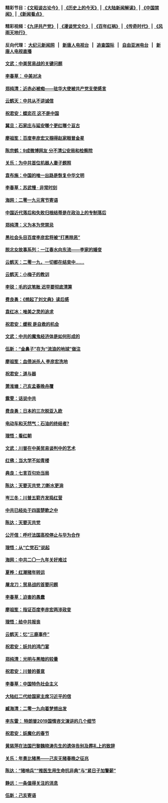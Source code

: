 #### 精彩节目：[《文昭谈古论今》](http://155.138.205.71/wenzhao) | [《历史上的今天》](http://155.138.205.71/today-in-history) | [《大陆新闻解读》](http://155.138.205.71/ntdtv-comedy) | [《中国禁闻》](http://155.138.205.71/ntdtv-news) | [《新闻看点》](http://155.138.205.71/news-insight) 

 #### 精彩视频：[《九评共产党》](http://155.138.205.71:10000/videos/jiuping) | [《漫谈党文化》](http://155.138.205.71:10000/videos/mtdwh) | [《百年红祸》](http://155.138.205.71:10000/videos/bnhh) | [《传奇时代》](http://155.138.205.71:10000/videos/legend) | [《风雨天地行》](http://155.138.205.71:10000/videos/fytdx) 

 #### 反向代理： [大纪元新闻网](http://155.138.205.71:10080/) &nbsp;&nbsp;|&nbsp;&nbsp; [新唐人电视台](http://155.138.205.71:8000/) &nbsp;&nbsp;|&nbsp;&nbsp; [追查国际](http://155.138.205.71:10010/) &nbsp;&nbsp;|&nbsp;&nbsp; [自由亚洲电台](http://155.138.205.71:9800/) &nbsp;&nbsp;|&nbsp;&nbsp; [新唐人电视直播](http://155.138.205.71/) 

#### [文武：中美贸易战的关键问题](../pages/nsc993/n11065557.md?t=02232137) 

#### [李春草： 中美对决](../pages/nsc993/n11065537.md?t=02232137) 

#### [郑纯清：近赤必被痴——驻华大使被共产党支使感言](../pages/nsc993/n11065483.md?t=02232137) 

#### [云鹤天：中共从不讲诚信](../pages/nsc993/n11063425.md?t=02232137) 

#### [祝君安：蝶恋花  这不是中国](../pages/nsc993/n11063384.md?t=02232137) 

#### [冀旦：石家庄与延安哪个更红哪个亘古](../pages/nsc993/n11061823.md?t=02232137) 

#### [廖祖笙：百度李彦宏又掴得赵家眼冒金星](../pages/nsc993/n11061663.md?t=02232137) 

#### [陈宗鹤：9成微博网友 分不清公安局和检察院](../pages/nsc993/n11061221.md?t=02232137) 

#### [关乐：为中共首位机器人妻子题照](../pages/nsc993/n11059584.md?t=02232137) 

#### [袁布施：中国的唯一出路是恢复中华文明](../pages/nsc993/n11059626.md?t=02232137) 

#### [李春草：苏武慢 · 非常时刻](../pages/nsc993/n11059601.md?t=02232137) 

#### [海网：二零一九元宵节寄语](../pages/nsc993/n11059559.md?t=02232137) 

#### [中国近代落后和失败归根结蒂是在政治上的专制落后](../pages/nsc993/n11059492.md?t=02232137) 

#### [郑纯清：义为本为党禁忌](../pages/nsc993/n11059333.md?t=02232137) 

#### [黑社会头目百度李彦宏将被“打黑除恶”](../pages/nsc993/n11059139.md?t=02232137) 

#### [脱北女故事系列：一江春水向东流——李家的婚变](../pages/nsc993/n11058783.md?t=02232137) 

#### [云鹤天：二零一九，一切都在结束中……](../pages/nsc993/n11058695.md?t=02232137) 

#### [云鹤天：小梅子的教训](../pages/nsc993/n11058601.md?t=02232137) 

#### [李锐：毛的这笔账 迟早要彻底清算](../pages/nsc993/n11054514.md?t=02232137) 

#### [费良勇：《想起了刘文典》读后感](../pages/nsc993/n11054408.md?t=02232137) 

#### [袁红冰：唯美之灵的追求](../pages/nsc993/n11052800.md?t=02232137) 

#### [祝君安：缓税 是自救的机会](../pages/nsc993/n11052714.md?t=02232137) 

#### [文武：中共的魔鬼经济体是如何形成的](../pages/nsc993/n11051908.md?t=02232137) 

#### [伍新：“金鼻子”在为“流浪的地球”做注](../pages/nsc993/n11051603.md?t=02232137) 

#### [廖祖笙：血债派杀人 李彦宏洗地](../pages/nsc993/n11051397.md?t=02232137) 

#### [祝君安：道与器](../pages/nsc993/n11050653.md?t=02232137) 

#### [萧淮塘：己亥孟春晚舟覆](../pages/nsc993/n11050615.md?t=02232137) 

#### [露雯：话说中共](../pages/nsc993/n11050549.md?t=02232137) 

#### [费良勇：日本的三次脱亚入欧](../pages/nsc993/n11050067.md?t=02232137) 

#### [电动车和天然气：石油的终结者?](../pages/nsc993/n11047401.md?t=02232137) 

#### [理悟：看红朝](../pages/nsc993/n11047368.md?t=02232137) 

#### [文武：川普在中美贸易谈判中的艺术](../pages/nsc993/n11047216.md?t=02232137) 

#### [红佛：当大学不如青楼](../pages/nsc993/n11046910.md?t=02232137) 

#### [典良：七言百句劝当局](../pages/nsc993/n11046467.md?t=02232137) 

#### [陈达：天要灭共党 刀断水更淌](../pages/nsc993/n11045758.md?t=02232137) 

#### [岑三冬：川普五箭齐发捣红营](../pages/nsc993/n11045729.md?t=02232137) 

#### [中共已经处于四面楚歌之中](../pages/nsc993/n11044959.md?t=02232137) 

#### [陈达：天要灭共党](../pages/nsc993/n11043924.md?t=02232137) 

#### [公开信：呼吁法国高校停止与华为合作](../pages/nsc993/n11042967.md?t=02232137) 

#### [理悟：从“亡党石”说起](../pages/nsc993/n11042524.md?t=02232137) 

#### [海网：中共二〇一九年关好难过](../pages/nsc993/n11041415.md?t=02232137) 

#### [夏桦：红潮猪年转运](../pages/nsc993/n11041337.md?t=02232137) 

#### [屠龙刀：贸易战的首要问题](../pages/nsc993/n11040283.md?t=02232137) 

#### [李春草：迫害的愚蠢](../pages/nsc993/n11036601.md?t=02232137) 

#### [廖祖笙：指证百度李彦宏两涉政变](../pages/nsc993/n11036579.md?t=02232137) 

#### [理悟：给中共报丧](../pages/nsc993/n11036501.md?t=02232137) 

#### [云鹤天：忆“三鹿事件”](../pages/nsc993/n11036466.md?t=02232137) 

#### [祝君安：妖共的鸿门宴](../pages/nsc993/n11035387.md?t=02232137) 

#### [郑纯清：光明与黑暗的较量](../pages/nsc993/n11035337.md?t=02232137) 

#### [祝君安：川普的善意](../pages/nsc993/n11032077.md?t=02232137) 

#### [李春草：中国特色社会主义](../pages/nsc993/n11032132.md?t=02232137) 

#### [大陆红二代给国家主席习近平的信](../pages/nsc993/n11031995.md?t=02232137) 

#### [臧海清：二零一九向着梦想出发](../pages/nsc993/n11031959.md?t=02232137) 

#### [李东雷： 特朗普2019国情咨文演讲的几个细节](../pages/nsc993/n11031943.md?t=02232137) 

#### [祝君安：妖魔化的春节](../pages/nsc993/n11031747.md?t=02232137) 

#### [黄慈萍在法国巴黎魏晓涛先生的遗体告别及葬礼上的致辞](../pages/nsc993/n11031419.md?t=02232137) 

#### [关乐：年景比猪黑——己亥无猪春晚之征兆](../pages/nsc993/n11031494.md?t=02232137) 

#### [陈达：“猪哨兵”“推医生用生命抗非典”与“紧日子加警薪”](../pages/nsc993/n11027746.md?t=02232137) 

#### [静远：一条值得关注的消息](../pages/nsc993/n11024470.md?t=02232137) 

#### [伍新：己亥寄语](../pages/nsc993/n11024543.md?t=02232137) 

